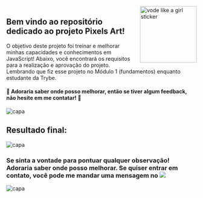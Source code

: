 
<div style="display: inline_block">    
  <img align="right" alt="vode like a girl sticker"  width="150px" src="https://media0.giphy.com/media/jRf4JCqluUqIV8AfLm/giphy.gif?cid=ecf05e4730ed5f0e5c007a0588a543221a8bed0c5d463a93&rid=giphy.gif&ct=s" />   
</div>

## Bem vindo ao repositório dedicado ao projeto Pixels Art! 
O objetivo deste projeto foi treinar e melhorar minhas capacidades e conhecimentos em JavaScript! Abaixo, você encontrará os requisitos para a realização e aprovação do projeto. Lembrando que fiz esse projeto no Módulo 1 (fundamentos) enquanto estudante da Trybe. 

#### 🚀 Adoraria saber onde posso melhorar, então se tiver algum feedback, não hesite em me contatar! 🚀
<div>

<div>
   <img align="center" alt="capa" src="https://user-images.githubusercontent.com/95686401/159945423-31deac3c-b0ce-4503-9b62-a2995284c583.png" />
</div>

  ## Resultado final: 
<div>
   <img align="center" alt="capa" src="https://user-images.githubusercontent.com/95686401/160158161-c0dd31c4-efba-4a97-a4c4-db92b4d7f2d4.gif" />
</div>

### Se sinta a vontade para pontuar qualquer observação! Adoraria saber onde posso melhorar. Se quiser entrar em contato, você pode me mandar uma mensagem no <a href="https://www.linkedin.com/in/vitoria-meinerz/" target="_blank"><img src="https://img.shields.io/badge/-LinkedIn-0ba2be?style=for-the-badge&logo=linkedin&logoColor=white" target="_blank"></a> 
<div>
   <img align="center" alt="capa" src="https://user-images.githubusercontent.com/95686401/159945931-dfa43579-8590-484e-afc4-553096b0da0e.png" />
</div>

